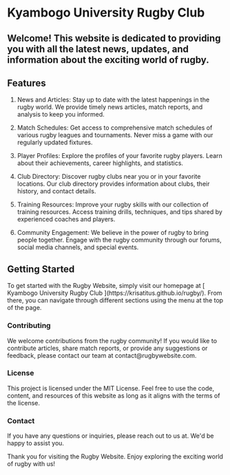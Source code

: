 # Kyambogo University Rugby Club
## <span>Welcome!</span> This website is dedicated to providing you with all the latest news, updates, and information about the exciting world of rugby.

## Features
1. News and Articles: Stay up to date with the latest happenings in the rugby world. We provide timely news articles, match reports, and analysis to keep you informed.

2. Match Schedules: Get access to comprehensive match schedules of various rugby leagues and tournaments. Never miss a game with our regularly updated fixtures.

3. Player Profiles: Explore the profiles of your favorite rugby players. Learn about their achievements, career highlights, and statistics.

4. Club Directory: Discover rugby clubs near you or in your favorite locations. Our club directory provides information about clubs, their history, and contact details.

5. Training Resources: Improve your rugby skills with our collection of training resources. Access training drills, techniques, and tips shared by experienced coaches and players.

6. Community Engagement: We believe in the power of rugby to bring people together. Engage with the rugby community through our forums, social media channels, and special events.

## Getting Started
 <p>To get started with the Rugby Website, simply visit our homepage at [ Kyambogo University Rugby Club ](https://krisatitus.github.io/rugby/).  From there, you can navigate through different sections using the menu at the top of the page.</p>

### Contributing
 <p>We welcome contributions from the rugby community! If you would like to contribute articles, share match reports, or provide any suggestions or feedback, please contact our team at contact@rugbywebsite.com.

### License
<p>This project is licensed under the MIT License. Feel free to use the code, content, and resources of this website as long as it aligns with the terms of the license.</p>

### Contact
<p>If you have any questions or inquiries, please reach out to us at. We'd be happy to assist you.</p>

<p>Thank you for visiting the Rugby Website. Enjoy exploring the exciting world of rugby with us!</p>
